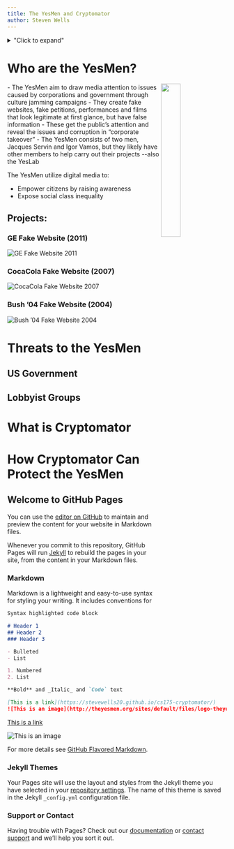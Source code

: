 ```yaml
---
title: The YesMen and Cryptomator
author: Steven Wells
---
```


<details>
<summary>"Click to expand"</summary>
- [Who are the YesMen?](#who-are-the-yesmen)
  * [Projects](#projects)
- [Threats to the YesMen](#threats-to-the-yesmen)

</details>

# Who are the YesMen?
<img align="right" width="30%" src="https://lh3.googleusercontent.com/V6Bv8AhcYsyl9LQz3cgkhxOGBr1CJtmEBK1rWxUSjkJGALFO98li734EtFPW312M-C_xmkJFvJb1J-NOZnUGcFkUIxkDTPwLzWAjW0EGObLEIk3usC7ittxmzZFjmjgcJBJLeeGrYEo">
- The YesMen aim to draw media attention to issues caused by corporations and government through culture jamming campaigns 
- They create fake websites, fake petitions, performances and films that look legitimate at first glance, but have false information
- These get the public’s attention and reveal the issues and corruption in “corporate takeover” 
- The YesMen consists of two men, Jacques Servin and Igor Vamos, but they likely have other members to help carry out their projects --also the YesLab

The YesMen utilize digital media to:
- Empower citizens by raising awareness
- Expose social class inequality

## Projects:

### GE Fake Website (2011)
![GE Fake Website 2011](https://lh3.googleusercontent.com/oad_WCYfq3VW852Fe5mP79rIiBHSeftLqjxpBS7TRAgSfMfh-TZ-zdEY0fPKUsPYTSMQc3YiHnyIAaClnNjE5RtkU4jbB1G5JmytRsKWOoe4ohE1JL5dqfwdBWvWdiWu4TAHZQj2Zkw)

### CocaCola Fake Website (2007)

![CocaCola Fake Website 2007](https://lh4.googleusercontent.com/i_da7YzBtysT-XNiNIFPDWRmeV_eQiOs1tTs5sy4iXRdpFl3Qrj6rnICyNkWUfypF30oskDyQyyhrzznAxKkLMDMhwUrsTSmAQnFicm8IroouZWbbZEFtVpxRJ6t2nbudTqGZcidrvg)

### Bush ’04 Fake Website (2004)

![Bush ’04 Fake Website 2004](https://lh6.googleusercontent.com/vVq_7o4Csdl5LNCp-S9GygcjqLq7TW5qiGe43qraOBdvj7ZMCJG_i1M8YPusKpaKtts3WRT8rlQbXPramgs2rpDdPWYPlXHb26hKezsHWU1pj5VWPpWDqcfkTsTV4cyoQZ8OuRAdEVQ)


# Threats to the YesMen



## US Government

## Lobbyist Groups

# What is Cryptomator

# How Cryptomator Can Protect the YesMen





## Welcome to GitHub Pages

You can use the [editor on GitHub](https://github.com/stevewells20/cs175-cryptomator/edit/master/index.md) to maintain and preview the content for your website in Markdown files.

Whenever you commit to this repository, GitHub Pages will run [Jekyll](https://jekyllrb.com/) to rebuild the pages in your site, from the content in your Markdown files.

### Markdown

Markdown is a lightweight and easy-to-use syntax for styling your writing. It includes conventions for

```markdown
Syntax highlighted code block

# Header 1
## Header 2
### Header 3

- Bulleted
- List

1. Numbered
2. List

**Bold** and _Italic_ and `Code` text

[This is a link](https://stevewells20.github.io/cs175-cryptomator/) 
![This is an image](http://theyesmen.org/sites/default/files/logo-theyesmen-small.png)
```
[This is a link](https://stevewells20.github.io/cs175-cryptomator/)

![This is an image](http://theyesmen.org/sites/default/files/logo-theyesmen-small.png)

For more details see [GitHub Flavored Markdown](https://guides.github.com/features/mastering-markdown/).

### Jekyll Themes

Your Pages site will use the layout and styles from the Jekyll theme you have selected in your [repository settings](https://github.com/stevewells20/cs175-cryptomator/settings). The name of this theme is saved in the Jekyll `_config.yml` configuration file.

### Support or Contact

Having trouble with Pages? Check out our [documentation](https://help.github.com/categories/github-pages-basics/) or [contact support](https://github.com/contact) and we’ll help you sort it out.
